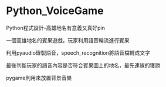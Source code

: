 # Python_VoiceGame

Python程式設計-高雄地名有意義又真好pin

一個高雄地名的賓果遊戲，玩家利用語音輪流進行賓果

利用pyaudio錄製語音，speech_recognition將語音檔轉成文字

最後判斷玩家的語音內容是否符合賓果圖上的地名，最先連線的獲勝

pygame則用來放置背景音樂
